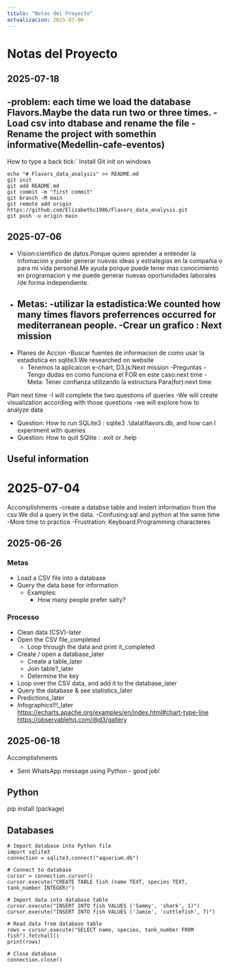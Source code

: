 ```yaml
---
titulo: "Notas del Proyecto"
actualizacion: 2025-07-06
---
```


# Notas del Proyecto
## 2025-07-18
-problem: each time we load the database Flavors.Maybe the data run two or three times.
-Load csv into dtabase and rename the file 
-Rename the project with somethin informative(Medellin-cafe-eventos)
-
How to type a back tick:`
Install Git init on windows
```
echo "# Flavors_data_analysis" >> README.md
git init
git add README.md
git commit -m "first commit"
git branch -M main
git remote add origin https://github.com/Elizabethc1986/Flavors_data_analysis.git
git push -u origin main
```


## 2025-07-06
- Vision:cientifico de datos.Porque quiero aprender a entender la infomacion y poder generar nuevas ideas y estrategias en la compañia o para mi vida personal.Me ayuda porque puede tener mas conocimiento en programacion y me puede generar nuevas oportunidades laborales /de forma independiente.
- Metas:
    -utilizar la estadistica:We counted how many times flavors preferrences occurred for mediterranean people.
    -Crear un grafico : Next mission
    -
- Planes de Accion
    -Buscar fuentes de informacion de como usar la estadistica en sqlite3.We researched on website
    - Tenemos la aplicaicon e-chart, D3.js:Next mission
-Preguntas
    -Tengo dudas en como funciona el FOR en este caso:next time
    -Meta: Tener confianza utilizando la estructura Para(for):next time

Plan next time
-I will complete the two questions of queries
-We will create visualization according with those questions
-we will explore how to analyze data
- Question: How to run SQLite3 : sqlite3 .\data\flavors.db, and how can I experiment with queries
- Question: How to quit SQlite : .exit or .help


## Useful information


# 2025-07-04
Accomplishments
-create a databse table and instert information from the csv.We did a query in the data.
-Confusing:sql and python at the same time
-More time to practice
-Frustration: Keyboard.Programming characteres


## 2025-06-26
### Metas
- Load a CSV file into a database
- Query the data base for information
    - Examples:
        - How many people prefer salty?

### Processo
- Clean data (CSV)-later
- Open the CSV file_completed
    - Loop through the data and print it_completed
- Create / open a database_later
    - Create a table_later
    - Join table?_later
    - Determine the key
- Loop over the CSV data, and add it to the database_later
- Query the database & see statistics_later
- Predictions_later
- Infographics!!!_later
https://echarts.apache.org/examples/en/index.html#chart-type-line
https://observablehq.com/@d3/gallery






## 2025-06-18
Accomplishments
- Sent WhatsApp message using Python - good job!


## Python
pip install (package)

## Databases
```
# Import database into Python file
import sqlite3
connection = sqlite3.connect("aquarium.db")

# Connect to database
cursor = connection.cursor()
cursor.execute("CREATE TABLE fish (name TEXT, species TEXT, tank_number INTEGER)")

# Import data into database table
cursor.execute("INSERT INTO fish VALUES ('Sammy', 'shark', 1)")
cursor.execute("INSERT INTO fish VALUES ('Jamie', 'cuttlefish', 7)")

# Read data from database table
rows = cursor.execute("SELECT name, species, tank_number FROM fish").fetchall()
print(rows)

# Close database
connection.close()
```